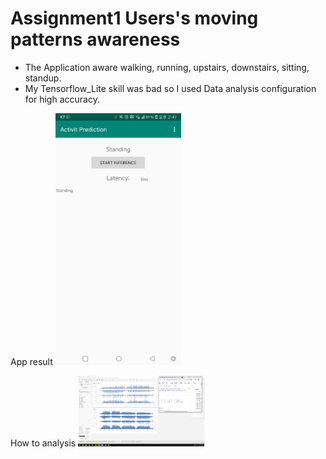 # Assignment1 Users's moving patterns awareness

- The Application aware walking, running, upstairs, downstairs, sitting, standup.
- My Tensorflow_Lite skill was bad so I used Data analysis configuration for high accuracy.

App result
<img src="https://github.com/Sunny8747/UNIST_Mobile_Computing/blob/master/Assignment1/Assign1_result.jpg" width="40%" height="30%" title="px(픽셀) 크기 설정" alt="Result"></img>

How to analysis
<img src="https://github.com/Sunny8747/UNIST_Mobile_Computing/blob/master/Assignment1/tableau_chapture.GIF" width="40%" height="30%" title="px(픽셀) 크기 설정" alt="Tableau"></img>

